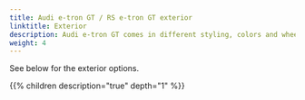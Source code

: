 ```yaml
---
title: Audi e-tron GT / RS e-tron GT exterior
linktitle: Exterior
description: Audi e-tron GT comes in different styling, colors and wheels
weight: 4
---
```


See below for the exterior options.

{{% children description="true" depth="1" %}}

